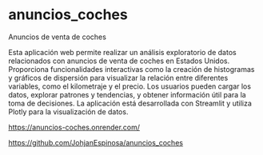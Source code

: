 # anuncios_coches
Anuncios de venta de coches

Esta aplicación web permite realizar un análisis exploratorio de datos relacionados con anuncios de venta de coches en Estados Unidos. Proporciona funcionalidades interactivas como la creación de histogramas y gráficos de dispersión para visualizar la relación entre diferentes variables, como el kilometraje y el precio. Los usuarios pueden cargar los datos, explorar patrones y tendencias, y obtener información útil para la toma de decisiones. La aplicación está desarrollada con Streamlit y utiliza Plotly para la visualización de datos.


https://anuncios-coches.onrender.com/

https://github.com/JohjanEspinosa/anuncios_coches

